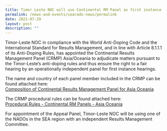 ```yaml
---
title: Timor Leste NOC will use Continental RM Panel as first instance hearing panel
permalink: /news-and-events/searado-news/permalink
date: 2022-07-29
layout: post
description: ""
---
```

Timor-Leste NOC in compliance with the World Anti-Doping Code and the International Standard for Results Management, and in line with Article 8.1.1.1 of its Anti-Doping Rules, has appointed the Continental Results Management Panel (CRMP) Asia/Oceania to adjudicate matters pursuant to the Timor-Leste’s anti-doping rules and thus ensure the right to a fair hearing by an operationally independent panel for first instance hearings.

The name and country of each panel member included in the CRMP can be found attached here:<br>[Composition of Continental Results Management Panel for Asia Oceania ](/files/Composition%20of%20Continental%20Results%20Management%20Panel%20for%20Asia%20Oceania.pdf)<br>

The CRMP procedural rules can be found attached here: <br>
[Procedural Rules - Continental RM Panels - Asia Oceania ](/files/Procedural%20Rules%20-%20Continental%20RM%20Panels%20-%20Asia%20Oceania%20revised%20May%202022.pdf)

For appointment of the Appeal Panel, Timor-Leste NOC will be using one of the NADOs in the SEA region with an independent Results Management Committee.  
